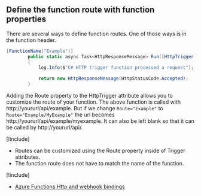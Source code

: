 ## Define the function route with function properties

There are several ways to define function routes. One of those ways is in the function header.

```csharp
[FunctionName("Example")]
        public static async Task<HttpResponseMessage> Run([HttpTrigger(AuthorizationLevel.Anonymous, "get", "post", Route="Example")]HttpRequestMessage req, TraceWriter log)
        {
            log.Info($"C# HTTP trigger function processed a request");

            return new HttpResponseMessage(HttpStatusCode.Accepted);
        }
```

Adding the Route property to the HttpTrigger attribute allows you to customize the route of your function. The above function is called with http://yoururl/api/example. But if we change `Route="Example"` to `Route="Example/MyExample"` the url becomes http://yoururl/api/example/myexample. It can also be left blank so that it can be called by http://yoururl/api/.

[!include[](../includes/takeaways-heading.md)]

- Routes can be customized using the Route property inside of Trigger attributes.
- The function route does not have to match the name of the function.

[!include[](../includes/read-more-heading.md)]

- [Azure Functions Http and webhook bindings](https://docs.microsoft.com/en-us/azure/azure-functions/functions-bindings-http-webhook)